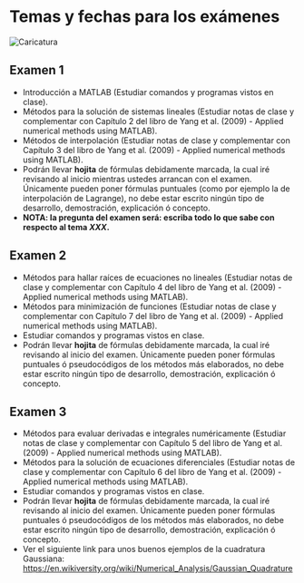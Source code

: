 # Temas y fechas para los exámenes

![Caricatura](../imagenes/programming_is_fun.jpg)

## Examen 1
* Introducción a MATLAB (Estudiar comandos y programas vistos en clase).
* Métodos para la solución de sistemas lineales (Estudiar notas de clase y complementar con Capítulo 2 del libro de Yang et al. (2009) - Applied numerical methods using MATLAB).
* Métodos de interpolación (Estudiar notas de clase y complementar con Capítulo 3 del libro de Yang et al. (2009) - Applied numerical methods using MATLAB).
* Podrán llevar **hojita** de fórmulas debidamente marcada, la cual iré revisando al inicio mientras ustedes arrancan con el examen. Únicamente pueden poner fórmulas puntuales (como por ejemplo la de interpolación de Lagrange), no debe estar escrito ningún tipo de desarrollo, demostración, explicación ó concepto.
* **NOTA: la pregunta del examen será: escriba todo lo que sabe con respecto al tema _XXX_.**

## Examen 2
* Métodos para hallar raíces de ecuaciones no lineales (Estudiar notas de clase y complementar con Capítulo 4 del libro de Yang et al. (2009) - Applied numerical methods using MATLAB).
* Métodos para minimización de funciones (Estudiar notas de clase y complementar con Capítulo 7 del libro de Yang et al. (2009) - Applied numerical methods using MATLAB).
* Estudiar comandos y programas vistos en clase.
* Podrán llevar **hojita** de fórmulas debidamente marcada, la cual iré revisando al inicio del examen. Únicamente pueden poner fórmulas puntuales ó pseudocódigos de los métodos más elaborados, no debe estar escrito ningún tipo de desarrollo, demostración, explicación ó concepto.

## Examen 3
* Métodos para evaluar derivadas e integrales numéricamente (Estudiar notas de clase y complementar con Capítulo 5 del libro de Yang et al. (2009) - Applied numerical methods using MATLAB).
* Métodos para la solución de ecuaciones diferenciales (Estudiar notas de clase y complementar con Capítulo 6 del libro de Yang et al. (2009) - Applied numerical methods using MATLAB).
* Estudiar comandos y programas vistos en clase.
* Podrán llevar **hojita** de fórmulas debidamente marcada, la cual iré revisando al inicio del examen. Únicamente pueden poner fórmulas puntuales ó pseudocódigos de los métodos más elaborados, no debe estar escrito ningún tipo de desarrollo, demostración, explicación ó concepto.
* Ver el siguiente link para unos buenos ejemplos de la cuadratura Gaussiana:</span>
https://en.wikiversity.org/wiki/Numerical_Analysis/Gaussian_Quadrature